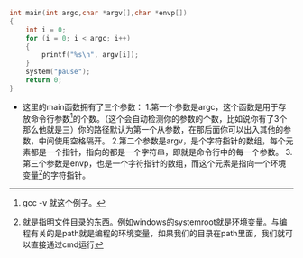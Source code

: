 ```c
int main(int argc,char *argv[],char *envp[])
{
	int i = 0;
	for (i = 0; i < argc; i++)
	{
		printf("%s\n", argv[i]);
	}
	system("pause");
	return 0;
}

```
* 这里的main函数拥有了三个参数：
		1.第一个参数是argc，这个函数是用于存放命令行参数[^1]的个数。（这个会自动检测你的参数的个数，比如说你有了3个那么他就是三）你的路径默认为第一个从参数，在那后面你可以出入其他的参数，中间使用空格隔开。
		2.第二个参数是argv，是个字符指针的数组，每个元素都是一个指针，指向的都是一个字符串，即就是命令行中的每一个参数。
		3.第三个参数是envp，也是一个字符指针的数组，而这个元素是指向一个环境变量[^2]的字符指针。





[^1]: gcc -v 就这个例子。
[^2]: 就是指明文件目录的东西。例如windows的systemroot就是环境变量。与编程有关的是path就是编程的环境变量，如果我们的目录在path里面，我们就可以直接通过cmd运行
